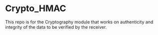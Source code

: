 # Crypto_HMAC
This repo is for the Cryptography module that works on authenticity and integrity of the data to be verified by the receiver.

